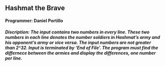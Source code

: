 ## Hashmat the Brave
#### Programmer: Daniel Portillo
##### Discription: The input contains two numbers in every line. These two numbers in each line denotes the number soldiers in Hashmat’s army and his opponent’s army or vice versa. The input numbers are not greater than 2^32. Input is terminated by ‘End of File’. The program must find the differnece between the armies and display    the differences, one number per line.

